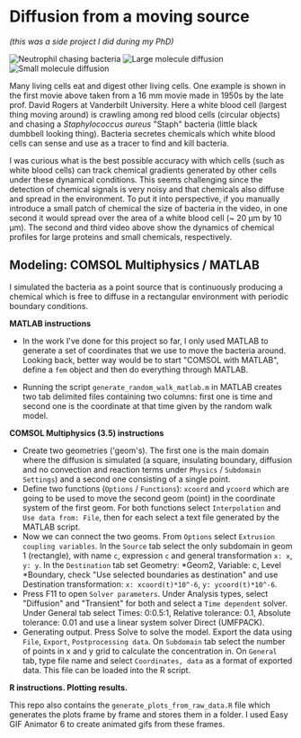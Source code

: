 # Diffusion from a moving source

_(this was a side project I did during my PhD)_

![Neutrophil chasing bacteria](https://github.com/igor25/moving_source_diffusion/blob/master/videos/neutrophil_chasing_bacteria.gif)
![Large molecule diffusion](https://github.com/igor25/moving_source_diffusion/blob/master/videos/video_d1e-11_xystep3_g1.gif)
![Small molecule diffusion](https://github.com/igor25/moving_source_diffusion/blob/master/videos/video_d2e-10_xystep3_g0.1.gif)

Many living cells eat and digest other living cells. One example is shown in the
first movie above taken from a 16 mm movie made in 1950s by the late prof. David Rogers
at Vanderbilt University. Here a white blood cell (largest thing moving around) is crawling among red blood cells (circular objects) and chasing a _Staphylococcus aureus_ "Staph" bacteria (little black dumbbell looking thing). Bacteria secretes chemicals which white blood cells can sense and use as a tracer to find and kill bacteria.

I was curious what is the best possible accuracy with which cells (such as white blood cells) can track chemical gradients generated by other cells under these dynamical conditions. This seems challenging since the detection of chemical signals is very noisy and that chemicals also diffuse and spread in the environment. To put it into perspective, if you manually introduce a small patch of chemical the size of bacteria in the video, in one second it would spread over the area of a white blood cell (~ 20 &mu;m by 10 &mu;m). The second and third video above show the dynamics of chemical profiles for large proteins and small chemicals, respectively.

## Modeling: COMSOL Multiphysics / MATLAB

I simulated the bacteria as a point source that is continuously producing a chemical which is free to diffuse in a rectangular environment with periodic boundary conditions.

**MATLAB instructions**

* In the work I've done for this project so far, I only used MATLAB to generate a set of coordinates that we use to move the bacteria around. Looking back, better way would be to start "COMSOL with MATLAB", define a ``fem`` object and then do everything through MATLAB.

* Running the script ``generate_random_walk_matlab.m`` in MATLAB creates two tab delimited files containing two columns: first one is time and second one is the coordinate at that time given by the random walk model.

**COMSOL Multiphysics (3.5) instructions**

* Create two geometries ('geom's). The first one is the main
domain where the diffusion is simulated (a square, insulating boundary, diffusion and no
  convection and reaction terms under ``Physics`` / ``Subdomain Settings``) and a second one consisting of a single point.
* Define two functions (``Options`` / ``Functions``): `xcoord` and `ycoord` which are going to be used to move the second geom (point) in the coordinate system of the first geom. For both functions select ``Interpolation`` and ``Use data from: File``, then for each select a text file generated by the MATLAB script.
* Now we can connect the two geoms. From ``Options`` select ``Extrusion coupling variables``. In the ``Source`` tab select the only subdomain in geom 1 (rectangle), with name `c`, expression `c` and general transformation ``x: x``, ``y: y``. In the ``Destination`` tab set Geometry: \*Geom2, Variable: c, Level \*Boundary, check "Use selected boundaries as destination" and use Destination transformation: ``x: xcoord(t)*10^-6``, ``y: ycoord(t)*10^-6``.
* Press F11 to open ``Solver parameters``. Under Analysis types, select "Diffusion" and "Transient" for both and select a ``Time dependent`` solver. Under General tab select Times: 0:0.5:1, Relative tolerance: 0.1, Absolute tolerance: 0.01 and use a linear system solver Direct (UMFPACK).
* Generating output. Press Solve to solve the model. Export the data using ``File``, ``Export``, ``Postprocessing data``. On ``Subdomain`` tab select the number of points in x and y grid to calculate the concentration in. On ``General`` tab, type file name and select ``Coordinates, data`` as a format of exported data. This file can be loaded into the R script.

**R instructions. Plotting results.**

This repo also contains the ``generate_plots_from_raw_data.R`` file which generates the plots frame by frame and stores them in a folder. I used Easy GIF Animator 6 to create animated gifs from these frames.
